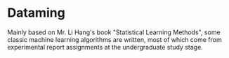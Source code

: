 # Dataming
Mainly based on Mr. Li Hang's book "Statistical Learning Methods", some classic machine learning algorithms are written, most of which come from experimental report assignments at the undergraduate study stage.
